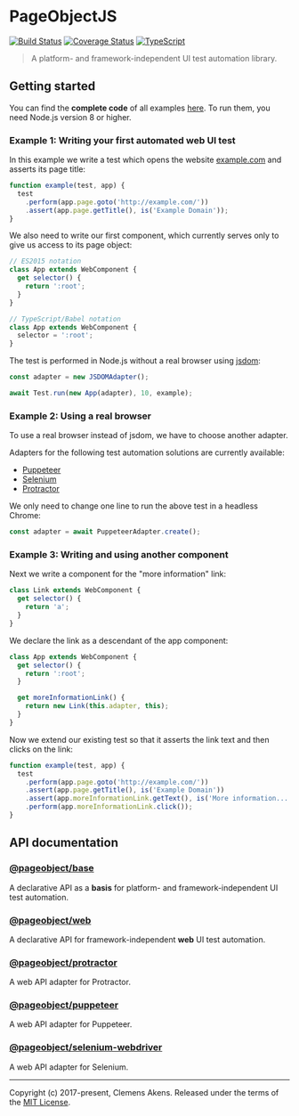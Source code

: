 # PageObjectJS

[![Build Status][badge-travis-image]][badge-travis-link]
[![Coverage Status][badge-coveralls-image]][badge-coveralls-link]
[![TypeScript][badge-typescript-image]][badge-typescript-link]

> A platform- and framework-independent UI test automation library.

## Getting started

You can find the **complete code** of all examples [here](https://github.com/clebert/pageobject/blob/master/docs/examples/).
To run them, you need Node.js version 8 or higher.

### Example 1: Writing your first automated web UI test

In this example we write a test which opens the website [example.com](http://example.com/) and asserts its page title:

```js
function example(test, app) {
  test
    .perform(app.page.goto('http://example.com/'))
    .assert(app.page.getTitle(), is('Example Domain'));
}
```

We also need to write our first component, which currently serves only to give us access to its page object:

```js
// ES2015 notation
class App extends WebComponent {
  get selector() {
    return ':root';
  }
}
```

```js
// TypeScript/Babel notation
class App extends WebComponent {
  selector = ':root';
}
```

The test is performed in Node.js without a real browser using [jsdom][external-jsdom]:

```js
const adapter = new JSDOMAdapter();

await Test.run(new App(adapter), 10, example);
```

### Example 2: Using a real browser

To use a real browser instead of jsdom, we have to choose another adapter.

Adapters for the following test automation solutions are currently available:

* [Puppeteer][internal-api-puppeteer]
* [Selenium][internal-api-selenium-webdriver]
* [Protractor][internal-api-protractor]

We only need to change one line to run the above test in a headless Chrome:

```js
const adapter = await PuppeteerAdapter.create();
```

### Example 3: Writing and using another component

Next we write a component for the "more information" link:

```js
class Link extends WebComponent {
  get selector() {
    return 'a';
  }
}
```

We declare the link as a descendant of the app component:

```js
class App extends WebComponent {
  get selector() {
    return ':root';
  }

  get moreInformationLink() {
    return new Link(this.adapter, this);
  }
}
```

Now we extend our existing test so that it asserts the link text and then clicks on the link:

```js
function example(test, app) {
  test
    .perform(app.page.goto('http://example.com/'))
    .assert(app.page.getTitle(), is('Example Domain'))
    .assert(app.moreInformationLink.getText(), is('More information...'))
    .perform(app.moreInformationLink.click());
}
```

## API documentation

### [@pageobject/base][internal-api-base]

A declarative API as a **basis** for platform- and framework-independent UI test automation.

### [@pageobject/web][internal-api-web]

A declarative API for framework-independent **web** UI test automation.

### [@pageobject/protractor][internal-api-protractor]

A web API adapter for Protractor.

### [@pageobject/puppeteer][internal-api-puppeteer]

A web API adapter for Puppeteer.

### [@pageobject/selenium-webdriver][internal-api-selenium-webdriver]

A web API adapter for Selenium.

---

Copyright (c) 2017-present, Clemens Akens. Released under the terms of the [MIT License][internal-license].

[badge-coveralls-image]: https://coveralls.io/repos/github/clebert/pageobject/badge.svg?branch=master
[badge-coveralls-link]: https://coveralls.io/github/clebert/pageobject?branch=master
[badge-travis-image]: https://travis-ci.org/clebert/pageobject.svg?branch=master
[badge-travis-link]: https://travis-ci.org/clebert/pageobject
[badge-typescript-image]: https://img.shields.io/badge/TypeScript-ready-blue.svg
[badge-typescript-link]: https://www.typescriptlang.org/
[external-jsdom]: https://github.com/jsdom/jsdom
[internal-api-base]: https://pageobject.js.org/api/base/
[internal-api-protractor]: https://pageobject.js.org/api/protractor/
[internal-api-puppeteer]: https://pageobject.js.org/api/puppeteer/
[internal-api-selenium-webdriver]: https://pageobject.js.org/api/selenium-webdriver/
[internal-api-web]: https://pageobject.js.org/api/web/
[internal-license]: https://github.com/clebert/pageobject/blob/master/LICENSE
